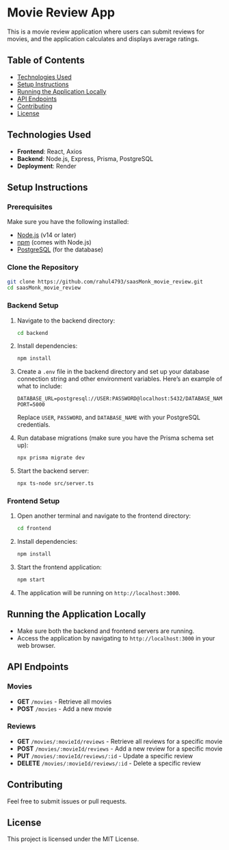 
# Movie Review App

This is a movie review application where users can submit reviews for movies, and the application calculates and displays average ratings.

## Table of Contents

- [Technologies Used](#technologies-used)
- [Setup Instructions](#setup-instructions)
- [Running the Application Locally](#running-the-application-locally)
- [API Endpoints](#api-endpoints)
- [Contributing](#contributing)
- [License](#license)

## Technologies Used

- **Frontend**: React, Axios
- **Backend**: Node.js, Express, Prisma, PostgreSQL
- **Deployment**: Render

## Setup Instructions

### Prerequisites

Make sure you have the following installed:

- [Node.js](https://nodejs.org/en/download/) (v14 or later)
- [npm](https://www.npmjs.com/get-npm) (comes with Node.js)
- [PostgreSQL](https://www.postgresql.org/download/) (for the database)

### Clone the Repository

```bash
git clone https://github.com/rahul4793/saasMonk_movie_review.git
cd saasMonk_movie_review
```

### Backend Setup

1. Navigate to the backend directory:

   ```bash
   cd backend
   ```

2. Install dependencies:

   ```bash
   npm install
   ```

3. Create a `.env` file in the backend directory and set up your database connection string and other environment variables. Here’s an example of what to include:

   ```env
   DATABASE_URL=postgresql://USER:PASSWORD@localhost:5432/DATABASE_NAME
   PORT=5000
   ```

   Replace `USER`, `PASSWORD`, and `DATABASE_NAME` with your PostgreSQL credentials.

4. Run database migrations (make sure you have the Prisma schema set up):

   ```bash
   npx prisma migrate dev
   ```

5. Start the backend server:

   ```bash
   npx ts-node src/server.ts
   ```

### Frontend Setup

1. Open another terminal and navigate to the frontend directory:

   ```bash
   cd frontend
   ```

2. Install dependencies:

   ```bash
   npm install
   ```

3. Start the frontend application:

   ```bash
   npm start
   ```

4. The application will be running on `http://localhost:3000`.

## Running the Application Locally

- Make sure both the backend and frontend servers are running.
- Access the application by navigating to `http://localhost:3000` in your web browser.

## API Endpoints

### Movies

- **GET** `/movies` - Retrieve all movies
- **POST** `/movies` - Add a new movie

### Reviews

- **GET** `/movies/:movieId/reviews` - Retrieve all reviews for a specific movie
- **POST** `/movies/:movieId/reviews` - Add a new review for a specific movie
- **PUT** `/movies/:movieId/reviews/:id` - Update a specific review
- **DELETE** `/movies/:movieId/reviews/:id` - Delete a specific review

## Contributing

Feel free to submit issues or pull requests. 

## License

This project is licensed under the MIT License.
